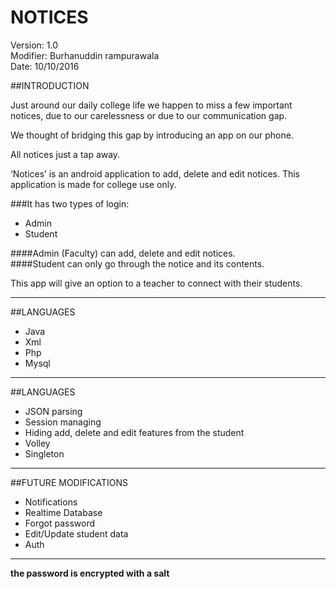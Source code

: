# NOTICES  

Version: 1.0  
Modifier: Burhanuddin rampurawala  
Date: 10/10/2016  


##INTRODUCTION



  Just around our daily college life we happen to miss a few important notices, due to our carelessness or due to our communication gap.  

  We thought of bridging this gap by introducing an app on our phone.  

  All notices just a tap away.  


  ‘Notices’ is an android application to add, delete and edit notices. This application is made for college use
  only.  


###It has two types of login:  
  *	Admin  
  *	Student  

  ####Admin (Faculty) can add, delete and edit notices.    
  ####Student can only go through the notice and its contents.  

This app will give an option to a teacher to connect with their students.  
 ___
##LANGUAGES  

   *	Java  
   *	Xml  
   *	Php  
   *	Mysql    
 ___
##LANGUAGES  
   *	JSON parsing  
   *	Session managing  
   *	Hiding add, delete and edit features from the student  
   *	Volley  
   *	Singleton  
   ___  
##FUTURE MODIFICATIONS   

   *	Notifications  
   *	Realtime Database  
   *	Forgot password  
   *	Edit/Update student data
   * Auth  
 ___  
**the password is encrypted with a salt**
